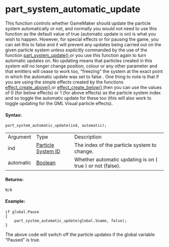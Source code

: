 # part_system_automatic_update

This function controls whether GameMaker should update the particle
system automatically or not, and normally you would not need to use this
function as the default value of true (automatic update is on) is what
you wish to happen. However, for special effects or for pausing the
game, you can set this to false and it will prevent any updates being
carried out on the given particle system unless *explicitly* commanded
by the use of the function [ part_system_update()
](part_system_update) or you use this function again to turn
automatic updates on. No updating means that particles created in this
system will no longer change position, colour or any other parameter and
that emitters will cease to work too, "freezing" the system at the exact
point in which the automatic update was set to false . One thing to note
is that if you are using the simple effects created by the functions [
effect_create_above() ](../effect_create_above) or [
effect_create_below() ](../effect_create_below) then you can use the
values of 0 (for below effects) or 1 (for above effects) as the particle
system index and so toggle the automatic update for these too (this will
also work to toggle updating for the GML Visual particle effects).

#### Syntax:

``` gml
part_system_automatic_update(ind, automatic);
```

|           |                                                                                                                                      |                                                             |
|-----------|--------------------------------------------------------------------------------------------------------------------------------------|-------------------------------------------------------------|
| Argument  | Type                                                                                                                                 | Description                                                 |
| ind       |  [Particle System ID](../../../../../../GameMaker_Language/GML_Reference/Drawing/Particles/Particle_Systems/part_system_create)  | The index of the particle system to change.                 |
| automatic |  [Boolean](../../../../../../GameMaker_Language/GML_Overview/Data_Types)                                                         | Whether automatic updating is on ( true ) or not (false).   |

#### Returns:

``` gml
N/A
```

#### Example:

``` gml
if global.Pause
{
    part_system_automatic_update(global.Sname, false);
}
```

The above code will switch off the particle updates if the global
variable "Paused" is true.
